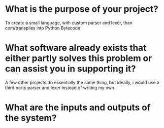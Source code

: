 # What is the purpose of your project?
To create a small language, with custom parser and lexer,
than com/transpiles into Python Bytecode

# What software already exists that either partly solves this problem or can assist you in supporting it?
A few other projects do essentially the same thing, but ideally, i would use
a third party parser and lexer instead of writing my own.

# What are the inputs and outputs of the system?

